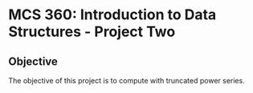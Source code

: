# MCS 360: Introduction to Data Structures - Project Two

## Objective
The objective of this project is to compute with truncated power series. 
